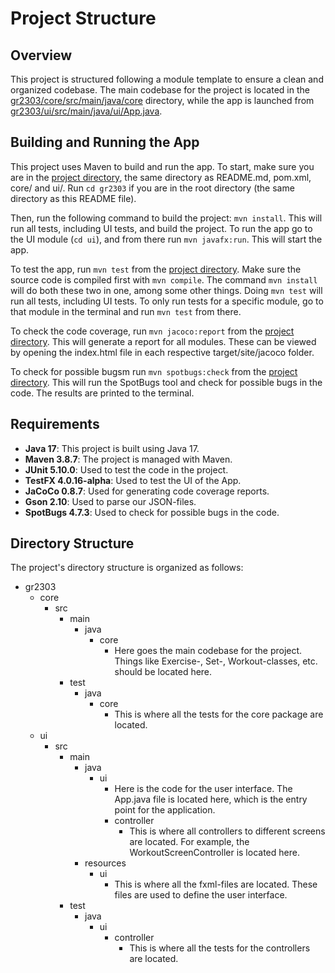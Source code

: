 # Project Structure

## Overview

This project is structured following a module template to ensure a clean and organized codebase. The main codebase for the project is located in the [gr2303/core/src/main/java/core](gr2303/core/src/main/java/core) directory, while the app is launched from [gr2303/ui/src/main/java/ui/App.java](gr2303/ui/src/main/java/ui/App.java).

## Building and Running the App

This project uses Maven to build and run the app. To start, make sure you are in the [project directory](gr2303/), the same directory as README.md, pom.xml, core/ and ui/. Run `cd gr2303` if you are in the root directory (the same directory as this README file).

Then, run the following command to build the project: `mvn install`. This will run all tests, including UI tests, and build the project. To run the app go to the UI module (`cd ui`), and from there run `mvn javafx:run`. This will start the app.

To test the app, run `mvn test` from the [project directory](gr2303). Make sure the source code is compiled first with `mvn compile`. The command `mvn install` will do both these two in one, among some other things. Doing `mvn test` will run all tests, including UI tests. To only run tests for a specific module, go to that module in the terminal and run `mvn test` from there.

To check the code coverage, run `mvn jacoco:report` from the [project directory](gr2303). This will generate a report for all modules. These can be viewed by opening the index.html file in each respective target/site/jacoco folder.

To check for possible bugsm run `mvn spotbugs:check` from the [project directory](gr2303). This will run the SpotBugs tool and check for possible bugs in the code. The results are printed to the terminal.

## Requirements

- **Java 17**: This project is built using Java 17.
- **Maven 3.8.7**: The project is managed with Maven.
- **JUnit 5.10.0**: Used to test the code in the project.
- **TestFX 4.0.16-alpha**: Used to test the UI of the App.
- **JaCoCo 0.8.7**: Used for generating code coverage reports.
- **Gson 2.10**: Used to parse our JSON-files.
- **SpotBugs 4.7.3**: Used to check for possible bugs in the code.

## Directory Structure

The project's directory structure is organized as follows:

- gr2303
  - core
    - src
      - main
        - java
          - core
            - Here goes the main codebase for the project. Things like Exercise-, Set-, Workout-classes, etc. should be located here.
      - test
        - java
          - core
            - This is where all the tests for the core package are located.
  - ui
    - src
      - main
        - java
          - ui
            - Here is the code for the user interface. The App.java file is located here, which is the entry point for the application.
            - controller
              - This is where all controllers to different screens are located. For example, the WorkoutScreenController is located here.
        - resources
          - ui
            - This is where all the fxml-files are located. These files are used to define the user interface.
      - test
        - java
          - ui
            - controller
              - This is where all the tests for the controllers are located.
